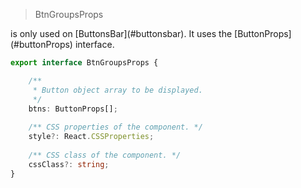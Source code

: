 <blockquote>BtnGroupsProps</blockquote> is only used on [ButtonsBar](#buttonsbar). It uses the [ButtonProps](#buttonProps) interface.

```typescript
export interface BtnGroupsProps {

    /**
     * Button object array to be displayed.
     */
    btns: ButtonProps[];
    
    /** CSS properties of the component. */
    style?: React.CSSProperties;
    
    /** CSS class of the component. */
    cssClass?: string;
}
```